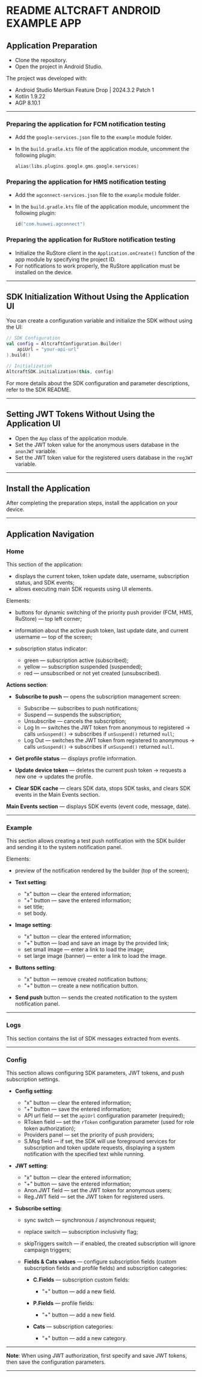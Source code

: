 # README ALTCRAFT ANDROID EXAMPLE APP

## Application Preparation

* Clone the repository.
* Open the project in Android Studio.

The project was developed with:

* Android Studio Mertkan Feature Drop | 2024.3.2 Patch 1
* Kotlin 1.9.22
* AGP 8.10.1

---

### Preparing the application for FCM notification testing

* Add the `google-services.json` file to the `example` module folder.
* In the `build.gradle.kts` file of the application module, uncomment the following plugin:

  ```kotlin
  alias(libs.plugins.google.gms.google.services)
  ```

### Preparing the application for HMS notification testing

* Add the `agconnect-services.json` file to the `example` module folder.
* In the `build.gradle.kts` file of the application module, uncomment the following plugin:

  ```kotlin
  id("com.huawei.agconnect")
  ```

### Preparing the application for RuStore notification testing

* Initialize the RuStore client in the `Application.onCreate()` function of the app module by specifying the project ID.
* For notifications to work properly, the RuStore application must be installed on the device.

---

## SDK Initialization Without Using the Application UI

You can create a configuration variable and initialize the SDK without using the UI:

```kotlin
// SDK Configuration
val config = AltcraftConfiguration.Builder(
    apiUrl = "your-api-url"
).build()

// Initialization
AltcraftSDK.initialization(this, config)
```

For more details about the SDK configuration and parameter descriptions, refer to the SDK README.

---

## Setting JWT Tokens Without Using the Application UI

* Open the `App` class of the application module.
* Set the JWT token value for the anonymous users database in the `anonJWT` variable.
* Set the JWT token value for the registered users database in the `regJWT` variable.

---

## Install the Application

After completing the preparation steps, install the application on your device.

---

## Application Navigation

### Home

This section of the application:

* displays the current token, token update date, username, subscription status, and SDK events;
* allows executing main SDK requests using UI elements.

Elements:

* buttons for dynamic switching of the priority push provider (FCM, HMS, RuStore) — top left corner;
* information about the active push token, last update date, and current username — top of the screen;
* subscription status indicator:

  * green — subscription active (subscribed);
  * yellow — subscription suspended (suspended);
  * red — unsubscribed or not yet created (unsubscribed).

**Actions section**:

* **Subscribe to push** — opens the subscription management screen:

  * Subscribe — subscribes to push notifications;
  * Suspend — suspends the subscription;
  * Unsubscribe — cancels the subscription;
  * Log In — switches the JWT token from anonymous to registered → calls `unSuspend()` → subscribes if `unSuspend()` returned `null`;
  * Log Out — switches the JWT token from registered to anonymous → calls `unSuspend()` → subscribes if `unSuspend()` returned `null`.
* **Get profile status** — displays profile information.
* **Update device token** — deletes the current push token → requests a new one → updates the profile.
* **Clear SDK cache** — clears SDK data, stops SDK tasks, and clears SDK events in the Main Events section.

**Main Events section** — displays SDK events (event code, message, date).

---

### Example

This section allows creating a test push notification with the SDK builder and sending it to the system notification panel.

Elements:

* preview of the notification rendered by the builder (top of the screen);
* **Text setting**:

  * "x" button — clear the entered information;
  * "+" button — save the entered information;
  * set title;
  * set body.
* **Image setting**:

  * "x" button — clear the entered information;
  * "+" button — load and save an image by the provided link;
  * set small image — enter a link to load the image;
  * set large image (banner) — enter a link to load the image.
* **Buttons setting**:

  * "x" button — remove created notification buttons;
  * "+" button — create a new notification button.
* **Send push** button — sends the created notification to the system notification panel.

---

### Logs

This section contains the list of SDK messages extracted from events.

---

### Config

This section allows configuring SDK parameters, JWT tokens, and push subscription settings.

* **Config setting**:

  * "x" button — clear the entered information;
  * "+" button — save the entered information;
  * API url field — set the `apiUrl` configuration parameter (required);
  * RToken field — set the `rToken` configuration parameter (used for role token authorization);
  * Providers panel — set the priority of push providers;
  * S.Msg field — if set, the SDK will use foreground services for subscription and token update requests, displaying a system notification with the specified text while running.
* **JWT setting**:

  * "x" button — clear the entered information;
  * "+" button — save the entered information;
  * Anon.JWT field — set the JWT token for anonymous users;
  * Reg.JWT field — set the JWT token for registered users.
* **Subscribe setting**:

  * sync switch — synchronous / asynchronous request;
  * replace switch — subscription inclusivity flag;
  * skipTriggers switch — if enabled, the created subscription will ignore campaign triggers;
  * **Fields & Cats values** — configure subscription fields (custom subscription fields and profile fields) and subscription categories:

    * **C.Fields** — subscription custom fields:

      * "+" button — add a new field.
    * **P.Fields** — profile fields:

      * "+" button — add a new field.
    * **Cats** — subscription categories:

      * "+" button — add a new category.

---

**Note**: When using JWT authorization, first specify and save JWT tokens, then save the configuration parameters.

---
